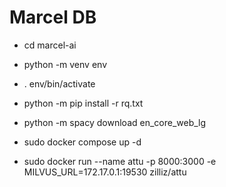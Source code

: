 # Marcel DB

- cd marcel-ai
- python -m venv env
- . env/bin/activate
- python -m pip install -r rq.txt
- python -m spacy download en_core_web_lg

- sudo docker compose up -d
- sudo docker run --name attu -p 8000:3000 -e MILVUS_URL=172.17.0.1:19530 zilliz/attu